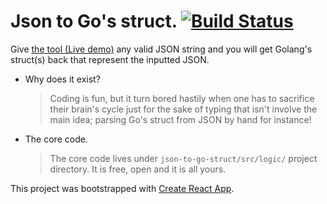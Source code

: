 # Json to Go's struct. [![Build Status](https://travis-ci.org/Charnnarong/json-to-go-struct.svg?branch=master)](https://travis-ci.org/Charnnarong/json-to-go-struct)

Give [the tool (Live demo)](https://charnnarong.github.io/json-to-go-struct/ "Json to go struct") any valid JSON string 
and you will get Golang's struct(s) back that represent the inputted JSON.

-   Why does it exist?
    >   Coding is fun, but it turn bored hastily when one has to sacrifice their brain's cycle just for the sake of typing
     that isn't involve the main idea; parsing Go's struct from JSON by hand for instance!
       
-  The core code.
    >   The core code lives under `json-to-go-struct/src/logic/` project directory. It is free, open and it is all yours. 


This project was bootstrapped with [Create React App](https://github.com/facebook/create-react-app).
